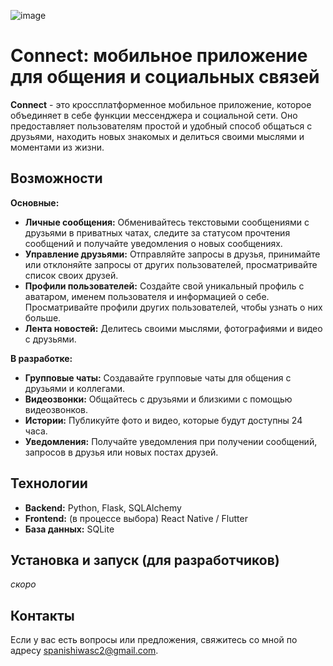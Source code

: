 ![image](https://github.com/user-attachments/assets/f8cde4de-ea5d-4adb-bad2-a481b4443ec2)


# Connect: мобильное приложение для общения и социальных связей

**Connect** - это кроссплатформенное мобильное приложение, которое объединяет в себе функции мессенджера и социальной сети. Оно предоставляет пользователям простой и удобный способ общаться с друзьями, находить новых знакомых и делиться своими мыслями и моментами из жизни.

## Возможности

**Основные:**

* **Личные сообщения:** Обменивайтесь текстовыми сообщениями с друзьями в приватных чатах, следите за статусом прочтения сообщений и получайте уведомления о новых сообщениях.
* **Управление друзьями:** Отправляйте запросы в друзья, принимайте или отклоняйте запросы от других пользователей, просматривайте список своих друзей.
* **Профили пользователей:** Создайте свой уникальный профиль с аватаром, именем пользователя и информацией о себе. Просматривайте профили других пользователей, чтобы узнать о них больше.
* **Лента новостей:** Делитесь своими мыслями, фотографиями и видео с друзьями.

**В разработке:**

* **Групповые чаты:** Создавайте групповые чаты для общения с друзьями и коллегами.
* **Видеозвонки:** Общайтесь с друзьями и близкими с помощью видеозвонков.
* **Истории:** Публикуйте фото и видео, которые будут доступны 24 часа.
* **Уведомления:** Получайте уведомления при получении сообщений, запросов в друзья или новых постах друзей.

## Технологии

* **Backend:** Python, Flask, SQLAlchemy
* **Frontend:** (в процессе выбора) React Native / Flutter
* **База данных:** SQLite

## Установка и запуск (для разработчиков)
  _скоро_

## Контакты

Если у вас есть вопросы или предложения, свяжитесь со мной по адресу [spanishiwasc2@gmail.com](mailto:spanishiwasc2@gmail.com).



